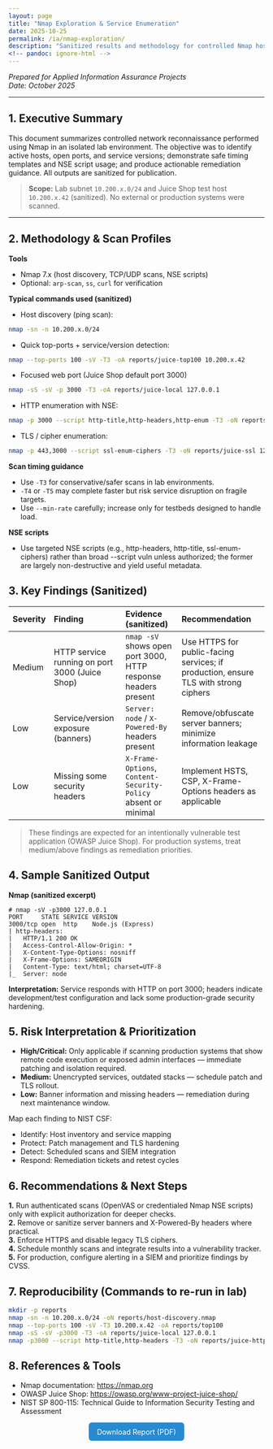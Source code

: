 ```yaml
---
layout: page
title: "Nmap Exploration & Service Enumeration"
date: 2025-10-25
permalink: /ia/nmap-exploration/
description: "Sanitized results and methodology for controlled Nmap host discovery and service enumeration in a lab environment."
<!-- pandoc: ignore-html -->
---
```


*Prepared for Applied Information Assurance Projects*  
*Date: October 2025*

---

## 1. Executive Summary

This document summarizes controlled network reconnaissance performed using Nmap in an isolated lab environment. The objective was to identify active hosts, open ports, and service versions; demonstrate safe timing templates and NSE script usage; and produce actionable remediation guidance. All outputs are sanitized for publication.

> **Scope:** Lab subnet `10.200.x.0/24` and Juice Shop test host `10.200.x.42` (sanitized). No external or production systems were scanned.

---

## 2. Methodology & Scan Profiles

**Tools**
- Nmap 7.x (host discovery, TCP/UDP scans, NSE scripts)  
- Optional: `arp-scan`, `ss`, `curl` for verification

**Typical commands used (sanitized)**

- Host discovery (ping scan):
```bash
nmap -sn -n 10.200.x.0/24
```

- Quick top-ports + service/version detection:
```bash
nmap --top-ports 100 -sV -T3 -oA reports/juice-top100 10.200.x.42
```

- Focused web port (Juice Shop default port 3000)
```bash
nmap -sS -sV -p 3000 -T3 -oA reports/juice-local 127.0.0.1
```

- HTTP enumeration with NSE:
```bash
nmap -p 3000 --script http-title,http-headers,http-enum -T3 -oN reports/juice-http-info 127.0.0.1
```

- TLS / cipher enumeration:
```bash
nmap -p 443,3000 --script ssl-enum-ciphers -T3 -oN reports/juice-ssl 127.0.0.1
```
**Scan timing guidance**
- Use `-T3` for conservative/safer scans in lab environments.
- `-T4` or `-T5` may complete faster but risk service disruption on fragile targets.
- Use `--min-rate` carefully; increase only for testbeds designed to handle load.  

**NSE scripts**  
- Use targeted NSE scripts (e.g., http-headers, http-title, ssl-enum-ciphers) rather than broad --script vuln unless authorized; the former are largely non-destructive and yield useful metadata.

## 3. Key Findings (Sanitized)  

| **Severity** | **Finding** | **Evidence (sanitized)** |	**Recommendation** |
|:-------------|:------------|:-------------------------|:---------------------|
|Medium | HTTP service running on port 3000 (Juice Shop) | `nmap -sV` shows open port 3000, HTTP response headers present | Use HTTPS for public-facing services; if production, ensure TLS with strong ciphers |
| Low |	Service/version exposure (banners) | `Server: node` / `X-Powered-By` headers present | Remove/obfuscate server banners; minimize information leakage |
| Low |	Missing some security headers |	`X-Frame-Options`, `Content-Security-Policy` absent or minimal | Implement HSTS, CSP, X-Frame-Options headers as applicable |

> These findings are expected for an intentionally vulnerable test application (OWASP Juice Shop). For production systems, treat medium/above findings as remediation priorities.  

## 4. Sample Sanitized Output

**Nmap (sanitized excerpt)**
```text
# nmap -sV -p3000 127.0.0.1
PORT     STATE SERVICE VERSION
3000/tcp open  http    Node.js (Express)
| http-headers:
|   HTTP/1.1 200 OK
|   Access-Control-Allow-Origin: *
|   X-Content-Type-Options: nosniff
|   X-Frame-Options: SAMEORIGIN
|   Content-Type: text/html; charset=UTF-8
|_  Server: node
```

**Interpretation:** Service responds with HTTP on port 3000; headers indicate development/test configuration and lack some production-grade security hardening.  

## 5. Risk Interpretation & Prioritization
- **High/Critical:** Only applicable if scanning production systems that show remote code execution or exposed admin interfaces — immediate patching and isolation required.  
- **Medium:** Unencrypted services, outdated stacks — schedule patch and TLS rollout.  
- **Low:** Banner information and missing headers — remediation during next maintenance window.  

Map each finding to NIST CSF:
- Identify: Host inventory and service mapping
- Protect: Patch management and TLS hardening
- Detect: Scheduled scans and SIEM integration
- Respond: Remediation tickets and retest cycles  

## 6. Recommendations & Next Steps  

**1.** Run authenticated scans (OpenVAS or credentialed Nmap NSE scripts) only with explicit authorization for deeper checks.  
**2.** Remove or sanitize server banners and X-Powered-By headers where practical.  
**3.** Enforce HTTPS and disable legacy TLS ciphers.  
**4.** Schedule monthly scans and integrate results into a vulnerability tracker.  
**5.** For production, configure alerting in a SIEM and prioritize findings by CVSS.  

## 7. Reproducibility (Commands to re-run in lab)

```bash
mkdir -p reports
nmap -sn -n 10.200.x.0/24 -oN reports/host-discovery.nmap
nmap --top-ports 100 -sV -T3 10.200.x.42 -oA reports/top100
nmap -sS -sV -p3000 -T3 -oA reports/juice-local 127.0.0.1
nmap -p3000 --script http-title,http-headers -T3 -oN reports/juice-http-info 127.0.0.1
```

## 8. References & Tools
- Nmap documentation: https://nmap.org  
- OWASP Juice Shop: https://owasp.org/www-project-juice-shop/  
- NIST SP 800-115: Technical Guide to Information Security Testing and Assessment  

<!--html-only-start-->
<p align="center"> <a href="{{ '/assets/docs/nmap-exploration-results.pdf' | relative_url }}" target="_blank" style="display:inline-block;padding:0.6rem 1rem;background:#268bd2;color:#fff;text-decoration:none;border-radius:6px;">  Download Report (PDF) </a> </p>
<!--html-only-end-->
